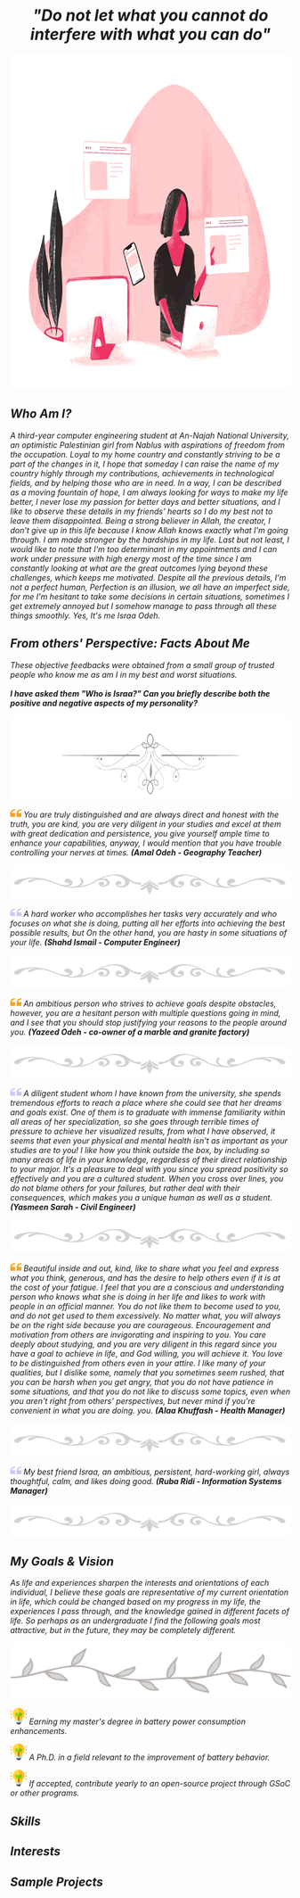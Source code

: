 <h1 align = "center"> <i> "Do not let what you cannot do interfere with what you can do" <i> </h1>
  <p align = "center"> <img src="Programmer.gif" alt="A GIF of a programmer" height = "600px"> </p>
  <h2> Who Am I? </h2>
  <p>  A third-year computer engineering student at An-Najah National University, an optimistic Palestinian girl from Nablus with aspirations of freedom from the   
    occupation. Loyal to my home country and constantly striving to be a part of the changes in it, I hope that someday I can raise the name of my country highly 
    through   my contributions, achievements in technological fields, and by helping those who are in need. In a way, I can be described as a moving fountain of 
    hope, I am always  looking for ways to make my life better, I never lose my passion for better days and better situations, and I like to observe these details 
    in my friends' hearts so I do my best not to leave them disappointed. Being a strong believer in Allah, the creator, I don't give up in this life because I know 
    Allah knows exactly what I'm going through. I am made stronger by the hardships in my life. Last but not least, I would like to note that I'm too determinant in 
    my appointments and I can work under pressure with high energy most of the time since I am constantly looking at what are the great outcomes lying beyond these 
    challenges, which keeps me motivated. Despite all the previous details, I'm not a perfect human, Perfection is an illusion, we all have an imperfect side, for 
    me I'm hesitant to take some decisions in certain situations, sometimes I get extremely annoyed but I somehow manage to pass through all these things smoothly. 
    Yes, It's me Israa Odeh. </p>
  <h2> From others' Perspective: Facts About Me </h2>
  <p> These objective feedbacks were obtained from a small group of trusted people who know me as am I in my best and worst situations.  <br> <br> <b> I have asked
    them "Who is Israa?" Can you briefly describe both the positive and negative aspects of my personality? </b> </p>
  
  <img src="SeperatorLine.png" alt="An Image of a seperator line" width = "100%" height = "150px">
  
  <p> <img src="YellowQuotes.png" alt="An Image of Qoutes' Symbol" width = "20px" height = "16px"> You are truly distinguished and are always direct and honest with
    the truth, you are kind, you are very diligent in your studies and excel at them with great dedication and persistence, you give yourself ample time to enhance
    your capabilities, anyway, I would mention that you have trouble controlling your nerves at times. <b> (Amal Odeh - Geography Teacher) </b>  </p>
  
  <img src="BetweenLineSeperator.png" alt="An Image of a seperator line" width = "100%"  height = "60px">
  
  <p> <img src="Quote_Symbol.png" alt="An Image of Qoutes' Symbol" width = "20px" height = "16px">  A hard worker who accomplishes her tasks very accurately and who
    focuses on what she is doing, putting all her efforts into achieving the best possible results, but On the other hand, you are hasty in some situations of your
    life. <b> (Shahd Ismail - Computer Engineer) </b> </p>
  
  <img src="BetweenLineSeperator.png" alt="An Image of a seperator line" width = "100%" height = "60px">
  
  <p> <img src="YellowQuotes.png" alt="An Image of Qoutes' Symbol" width = "20px" height = "16px">  An ambitious person who strives to achieve goals despite
    obstacles, however, you are a hesitant person with multiple questions going in mind, and I see that you should stop justifying your reasons to the people around
    you. <b> (Yazeed Odeh - co-owner of a marble and granite factory) </b>  </p>
  
  <img src="BetweenLineSeperator.png" alt="An Image of a seperator line" width = "100%" height = "60px">
  
  <p> <img src="Quote_Symbol.png" alt="An Image of Qoutes' Symbol" width = "20px" height = "16px">  A diligent student whom I have known from the university, she
    spends tremendous efforts to reach a place where she could see that her dreams and goals exist. One of them is to graduate with immense familiarity within all
    areas of her specialization, so she goes through terrible times of pressure to achieve her visualized results, from what I have observed, it seems that even
    your physical and mental health isn't as important as your studies are to you! I like how you think outside the box, by including so many areas of life in your
    knowledge, regardless of their direct relationship to your major. It's a pleasure to deal with you since you spread positivity so effectively and you are a
    cultured student. When you cross over lines, you do not blame others for your failures, but rather deal with their consequences, which makes you a unique human
    as well as a student. <b> (Yasmeen Sarah - Civil Engineer) </b> </p>
  
   <img src="BetweenLineSeperator.png" alt="An Image of a seperator line" width = "100%" height = "60px">
  
  <p> <img src="YellowQuotes.png" alt="An Image of Qoutes' Symbol" width = "20px" height = "16px">  Beautiful inside and out, kind, like to share what you feel and
    express what you think, generous, and has the desire to help others even if it is at the cost of your fatigue. I feel that you are a conscious and understanding
    person who knows what she is doing in her life and likes to work with people in an official manner. You do not like them to become used to you, and do not get
    used to them excessively. No matter what, you will always be on the right side because you are courageous. Encouragement and motivation from others are
    invigorating and inspiring to you. You care deeply about studying, and you are very diligent in this regard since you have a goal to achieve in life, and God
    willing, you will achieve it. You love to be distinguished from others even in your attire. I like many of your qualities, but I dislike some, namely that you
    sometimes seem rushed, that you can be harsh when you get angry, that you do not have patience in some situations, and that you do not like to discuss some
    topics, even when you aren't right from others' perspectives, but never mind if you're convenient in what you are doing.
    you. <b> (Alaa Khuffash - Health Manager) </b> </p>
  
  
  <img src="BetweenLineSeperator.png" alt="An Image of a seperator line" width = "100%" height = "60px">
  
  <p> <img src="Quote_Symbol.png" alt="An Image of Qoutes' Symbol" width = "20px" height = "16px">  My best friend Israa, an ambitious, persistent, hard-working
    girl, always thoughtful, calm, and likes doing good. <b> (Ruba Ridi - Information Systems Manager) </b> </p>
  
  <img src="BetweenLineSeperator.png" alt="An Image of a seperator line" width = "100%" height = "60px">
 
  
  <h2> My Goals & Vision </h2>
  <p> As life and experiences sharpen the interests and orientations of each individual, I believe these goals are representative of my current orientation in life,
    which could be changed based on my progress in my life, the experiences I pass through, and the knowledge gained in different facets of life. So perhaps as an
    undergraduate I find the following goals most attractive, but in the future, they may be completely different. </p>
  
  <img src="Border.png" alt="An Image of a seperator line" width = "100%" height = "100px">
  <p> <img src="Light.png" alt="An Image of Lightbulb Symbol" width = "30px" height = "30px">  Earning my master's degree in battery power consumption enhancements.
  </p>
  
  <p> <img src="Light.png" alt="An Image of Lightbulb Symbol" width = "30px" height = "30px">  A Ph.D. in a field relevant to the improvement of battery behavior.
  </p>
  
  <p> <img src="Light.png" alt="An Image of Lightbulb Symbol" width = "30px" height = "30px">  If accepted, contribute yearly to an open-source project through GSoC
    or other programs. </p>
  
  <h2> Skills </h2>
  <h2> Interests </h2>
  <h2> Sample Projects </h2>
